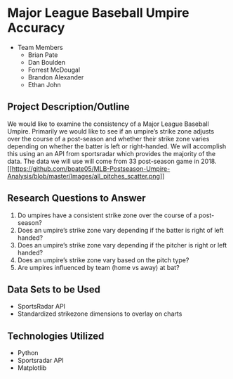 # Major League Baseball Umpire Accuracy
* Team Members
  * Brian Pate
  * Dan Boulden
  * Forrest McDougal
  * Brandon Alexander
  * Ethan John

## Project Description/Outline
We would like to examine the consistency of a Major League Baseball Umpire. Primarily we would like to see if an umpire’s strike zone adjusts over the course of a post-season and whether their strike zone varies depending on whether the batter is left or right-handed. We will accomplish this using an an API from sportsradar which provides the majority of the data. The data we will use will come from 33 post-season game in 2018.
[[https://github.com/bpate05/MLB-Postseason-Umpire-Analysis/blob/master/Images/all_pitches_scatter.png]]
## Research Questions to Answer
1. Do umpires have a consistent strike zone over the course of a post-season?
2. Does an umpire’s strike zone vary depending if the batter is right of left handed?
3. Does an umpire’s strike zone vary depending if the pitcher is right or left handed?
4. Does an umpire’s strike zone vary based on the pitch type?
5. Are umpires influenced by team (home vs away) at bat?

## Data Sets to be Used
* SportsRadar API
* Standardized strikezone dimensions to overlay on charts

## Technologies Utilized
* Python
* Sportsradar API
* Matplotlib
